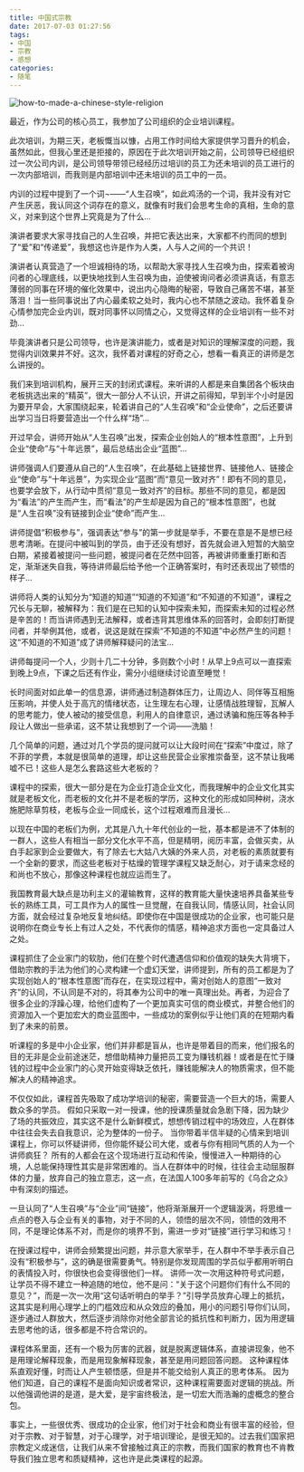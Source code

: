```yaml
---
title: 中国式宗教
date: 2017-07-03 01:27:56
tags: 
- 中国
- 宗教
- 感想
categories:
- 随笔
---
```

![how-to-made-a-chinese-style-religion](/images/how-to-made-a-chinese-style-religion.jpg)

最近，作为公司的核心员工，我参加了公司组织的企业培训课程。
<!-- more -->
此次培训，为期三天，老板慨当以慷，占用工作时间给大家提供学习晋升的机会，虽然如此，但我心里还是拒接的，原因在于此次培训开始之前，公司领导已经组织过一次公司内训，是公司领导带领已经经历过培训的员工为还未培训的员工进行的一次内部培训，而我则是内部培训中还未培训的员工中的一员。

内训的过程中提到了一个词¬——“人生召唤”，如此鸡汤的一个词，我并没有对它产生厌恶，我认同这个词存在的意义，就像有时我们会思考生命的真相，生命的意义，对来到这个世界上究竟是为了什么…

演讲者要求大家寻找自己的人生召唤，并把它表达出来，大家都不约而同的想到了“爱”和“传递爱”，我想这也许是作为人类，人与人之间的一个共识！ 

演讲者认真营造了一个坦诚相待的场，以帮助大家寻找人生召唤为由，探索着被询问者的心理底线，以更快地找到人生召唤为由，迫使被询问者必须讲真话，有意志薄弱的同事在环境的催化效果中，说出内心隐晦的秘密，导致自己痛苦不堪，甚至落泪！当一些同事说出了内心最柔软之处时，我内心也不禁随之波动。我怀着复杂心情参加完企业内训，既对同事怀以同情之心，又觉得这样的企业培训有一些不对劲…

毕竟演讲者只是公司领导，也许是演讲能力，或者是对知识的理解深度的问题，我觉得内训效果并不好。这次，我怀着对课程的好奇之心，想看一看真正的讲师是怎么讲授的。

我们来到培训机构，展开三天的封闭式课程。来听讲的人都是来自集团各个板块由老板挑选出来的“精英”，很大一部分人不认识，开讲之前得知，早到半个小时是因为要开早会，大家围绕起来，轮着讲自己的“人生召唤”和“企业使命”，之后还要讲出学习当日将要营造出一个什么样“场”…

开过早会，讲师开始从“人生召唤”出发，探索企业创始人的“根本性意图”，上升到企业“使命”与“十年远景”，最后总结出企业“蓝图”…

讲师强调人们要遵从自己的“人生召唤”，在此基础上链接世界、链接他人、链接企业“使命”与“十年远景”，为实现企业“蓝图”而“意见一致对齐”！即有不同的意见，也要学会放下，从行动中贯彻“意见一致对齐”的目标。那些不同的意见，都是因为“看法”的产生而产生，而“看法”的产生却是因为自己的“根本性意图”，也就是“人生召唤”没有链接到企业“使命”而产生…

讲师提倡“积极参与”，强调表达“参与”的第一步就是举手，不要在意是不是想已经思考清晰。在提问中被叫到的学员，由于还没有想好，首先就会进入短暂的大脑空白期，紧接着被提问一些问题，被提问者在茫然中回答，再被讲师重重打断和否定，渐渐迷失自我，等待讲师最后给予他一个正确答案时，有时还表现出了顿悟的样子…

讲师将人类的认知分为“知道的知道”“知道的不知道”和“不知道的不知道”，课程之冗长与无聊，被解释为：我们是在已知的认知中探索未知，而探索未知的过程必然是辛苦的！而当讲师遇到无法解释，或者违背其思维体系的回答时，会即刻打断提问者，并举例其他，或者，说这是就在探索“不知道的不知道”中必然产生的问题！这“不知道的不知道”成了讲师解释疑问的法宝…

讲师每提问一个人，少则十几二十分钟，多则数个小时！从早上9点可以一直探索到晚上9点，下课之后还有作业，需分小组继续讨论直至睡觉！

长时间面对如此单一的信息源，讲师通过制造群体压力，让周边人、同伴等互相施压影响，并使人处于高亢的情绪状态，让生理左右心理，让感情战胜理智，瓦解人的思考能力，使人被动的接受信息，利用人的自律意识，通过诱骗和施压等各种手段让人做出一些承诺，这不禁让我想到了一个词——洗脑！

几个简单的问题，通过对几个学员的提问就可以让大段时间在“探索”中度过，除了不菲的学费，本就是很简单的道理，却让这些民营企业家推崇备至，这不禁让我唏嘘不已！这些人是怎么套路这些大老板的？

课程中的探索，很大一部分是在为企业打造企业文化，而我理解中的企业文化其实就是老板文化，而老板的文化并不是老板的学历，这种文化的形成如同种树，浇水施肥除草剪枝，老板与企业一同成长，这个过程艰难而且漫长…

以现在中国的老板们为例，尤其是八九十年代创业的一批，基本都是进不了体制的一群人，这些人有相当一部分文化水平不高，但是精明，阅历丰富，会做买卖，从白手起家到企业要做大，有了除去七大姑八大姨的外来人员，对老板的素质就要有一个全新的要求，而这些老板对于枯燥的管理学课程又缺乏耐心，对于请来念经的和尚也不放心，那像这种课程也就应运而生了。

我国教育最大缺点是功利主义的灌输教育，这样的教育能大量快速培养具备某些专长的熟练工具，可工具作为人的属性一旦觉醒，在自我认同，情感认同，社会认同方面，就会经过复杂地反复地纠结。即使你在中国是很成功的企业家，也可能只是说明你在商业专长上有过人之处，不代表你的情感，精神追求方面也一定具备过人之处。 

课程抓住了企业家门的软肋，他们在整个时代遭遇信仰和价值观的缺失大背境下，借助宗教的手法为他们的心灵构建一个虚幻天堂，讲师提到，所有的员工都是为了实现创始人的“根本性意图”而存在，在实现过程中，需对创始人的意图“一致对齐”的认同，不认同是不对的，将其奉为公司中的唯一真理出处。再者，为迎合了很多企业的浮躁心理，给他们虚构了一个更加真实可信的商业模式，并整合他们的资源加入一个更加宏大的商业蓝图中，一些成功的案例似乎让他们真的在短期内看到了未来的前景。 

听课程的多是中小企业家，他们并非都是盲从，也许是带着目的而来，他们报名的目的无非是企业前途迷茫，想借助精神力量把员工变为赚钱机器！或者是在忙于赚钱的过程中企业家门的心灵开始变得缺乏依托，赚钱能解决人的物质需求，但不能解决人的精神追求。

不仅仅如此，课程首先吸取了成功学培训的秘密，需要营造一个巨大的场，需要人数众多的学员。 假如只采取一对一授课，他的授课质量就会急剧下降，因为缺少了场的共振效应，其实这不是什么新鲜模式，想想传销过程中的场效应，人在群体中往往会失去自我意识，沦为整体的一份子。 当你带着半信半疑的心情来到培训课程上，你可以怀疑讲师，但你能怀疑公司大佬，或者与你有相同气质的人为一个讲师疯狂？ 所有的人都会在这个现场进行互动和传染，慢慢进入一种期待的心境，人总能保持理性其实是非常困难的。当人在群体中的时候，往往会主动屈服群体的力量，放弃自己的独立意志，这一点，在法国人100多年前写的《乌合之众》中有深刻的描述。 

一旦认同了“人生召唤”与“企业”间“链接”，他将渐渐展开一个逻辑漩涡，将思维一点点的卷入与企业有关的事物，对于不同的人，领悟的层次不同，领悟的效用不同，不是理论体系不对，而是你的境界不到，需进一步对“链接”进行学习和练习！

在授课过程中，讲师会频繁提出问题，并示意大家举手，在人群中不举手表示自己没有“积极参与”，这的确是很需要勇气。特别是你发现周围的学员似乎都用听明白的表情投入时，你很快也会变得很他们一样。 讲师一次一次用这种符号式问题，让学员不得不建立一种追随的地位，他不是问：“关于这个问题你们有什么不同的意见？”，而是一次一次用“这句话听明白的举手？”引导学员放弃心理上的抵抗，这其实是利用心理学上的门槛效应和从众效应的叠加，用小的问题引导你们认同，逐步通过人群放大，然后逐步消除你对他全部言论的抵抗性和判断力，因为用逻辑去思考他的话，很多都是不符合常识的。 

课程体系里面，还有一个极为厉害的武器，就是脱离逻辑体系，直接讲现象，他不是用理论解释现象，而是用现象解释现象，甚至是用问题回答问题。 这种课程体系直观好懂，时而让人产生顿悟感，但是并不能交给别人真正的思考体系。 因为他们知道，自己的课程不是面向知识或者常识，这种课程需要面对逻辑的挑战。所以他强调他讲的是道，是大爱，是宇宙终极法，是一切宏大而浩瀚的虚概念的整合包。

事实上，一些很优秀、很成功的企业家，他们对于社会和商业有很丰富的经验，但对于宗教、对于智慧，对于心理学，对于培训理论，是很无知的。过去我们国家把宗教定义成迷信，让我们从来不曾接触过真正的宗教，而我们国家的教育也不肯教导我们独立思考和质疑精神，这也许是此类课程的起源。
